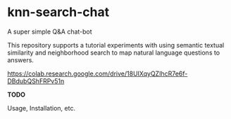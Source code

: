 # knn-search-chat
A super simple Q&amp;A chat-bot

This repository supports a tutorial experiments with using semantic textual similarity and neighborhood search to map natural language questions to answers.

https://colab.research.google.com/drive/18UIXqyQZIhcR7e6f-DBdubQShFRPv51n

**TODO**

Usage, Installation, etc.
